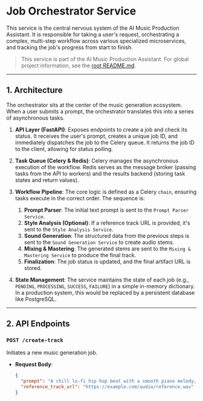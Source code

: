 # Job Orchestrator Service

This service is the central nervous system of the AI Music Production Assistant. It is responsible for taking a user's request, orchestrating a complex, multi-step workflow across various specialized microservices, and tracking the job's progress from start to finish.

> This service is part of the AI Music Production Assistant. For global project information, see the [root README.md](../../README.md).

---

## 1. Architecture

The orchestrator sits at the center of the music generation ecosystem. When a user submits a prompt, the orchestrator translates this into a series of asynchronous tasks.

1.  **API Layer (FastAPI)**: Exposes endpoints to create a job and check its status. It receives the user's prompt, creates a unique job ID, and immediately dispatches the job to the Celery queue. It returns the job ID to the client, allowing for status polling.

2.  **Task Queue (Celery & Redis)**: Celery manages the asynchronous execution of the workflow. Redis serves as the message broker (passing tasks from the API to workers) and the results backend (storing task states and return values).

3.  **Workflow Pipeline**: The core logic is defined as a Celery `chain`, ensuring tasks execute in the correct order. The sequence is:
    1.  **Prompt Parser**: The initial text prompt is sent to the `Prompt Parser Service`.
    2.  **Style Analysis (Optional)**: If a reference track URL is provided, it's sent to the `Style Analysis Service`.
    3.  **Sound Generation**: The structured data from the previous steps is sent to the `Sound Generation Service` to create audio stems.
    4.  **Mixing & Mastering**: The generated stems are sent to the `Mixing & Mastering Service` to produce the final track.
    5.  **Finalization**: The job status is updated, and the final artifact URL is stored.

4.  **State Management**: The service maintains the state of each job (e.g., `PENDING`, `PROCESSING`, `SUCCESS`, `FAILURE`) in a simple in-memory dictionary. In a production system, this would be replaced by a persistent database like PostgreSQL.

---

## 2. API Endpoints

### `POST /create-track`

Initiates a new music generation job.

-   **Request Body**:
    ```json
    {
      "prompt": "A chill lo-fi hip hop beat with a smooth piano melody, 100 bpm.",
      "reference_track_url": "https://example.com/audio/reference.wav"
    }
